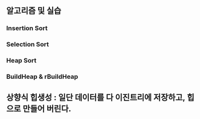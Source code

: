 ## 알고리즘 및 실습

### Insertion Sort
### Selection Sort

### Heap Sort
### BuildHeap & rBuildHeap
## 상향식 힙생성 : 일단 데이터를 다 이진트리에 저장하고, 힙으로 만들어 버린다.
